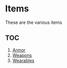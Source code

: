# Items

These are the various items

## TOC

1. [Armor](Items/Armor/)
2. [Weapons](Items/Weapons/)
3. [Wearables](Items/Wearables/)
